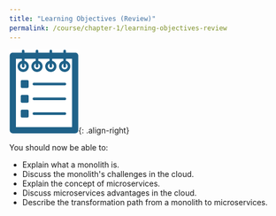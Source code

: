 ```yaml
---
title: "Learning Objectives (Review)"
permalink: /course/chapter-1/learning-objectives-review
---
```

![LearningObjectives.png](/assets/images/LearningObjectives.png){: .align-right}

You should now be able to:

-   Explain what a monolith is.
-   Discuss the monolith's challenges in the cloud.
-   Explain the concept of microservices.
-   Discuss microservices advantages in the cloud.
-   Describe the transformation path from a monolith to microservices.